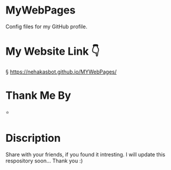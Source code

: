 # MyWebPages
Config files for my GitHub profile.
# My Website Link 👇
§ https://nehakasbot.github.io/MYWebPages/
# Thank Me By
⭐
# Discription
Share with your friends, if you found it intresting. I will update this respository soon...
Thank you :)

